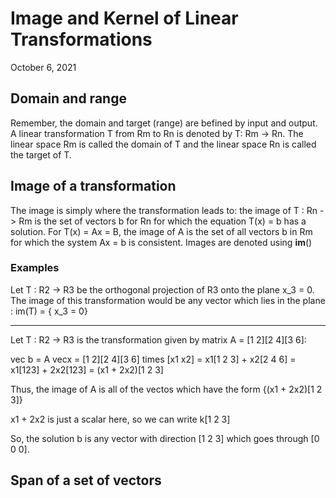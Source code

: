 # Image and Kernel of Linear Transformations
October 6, 2021

## Domain and range
Remember, the domain and target (range) are befined by input and output. A linear transformation T from Rm to Rn is denoted by T: Rm -> Rn. The linear space Rm is called the domain of T and the linear space Rn is called the target of T.

## Image of a transformation
The image is simply where the transformation leads to: the image of T : Rn -> Rm is the set of vectors b for Rn for which the equation T(x) = b has a solution. For T(x) = Ax = B, the image of A is the set of all vectors b in Rm for which the system Ax = b is consistent. Images are denoted using **im**()

### Examples
Let T : R2 -> R3 be the orthogonal projection of R3 onto the plane x_3 = 0. The image of this transformation would be any vector which lies in the plane : im(T) = { x_3 = 0}

---

Let T : R2 -> R3 is the transformation given by matrix A = [1 2][2 4][3 6]:

vec b = A vecx = [1 2][2 4][3 6] times [x1 x2] = x1[1 2 3] + x2[2 4 6] = x1[123] + 2x2[123] = (x1 + 2x2)[1 2 3]

Thus, the image of A is all of the vectos which have the form {(x1 + 2x2)[1 2 3]}

x1 + 2x2 is just a scalar here, so we can write k[1 2 3]

So, the solution b is any vector with direction [1 2 3] which goes through [0 0 0].

## Span of a set of vectors


